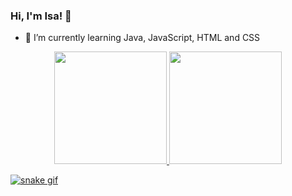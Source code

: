 ### Hi, I'm Isa! 👋

- 🌱 I’m currently learning Java, JavaScript, HTML and CSS

<div align="center">
  <a href="https://github.com/rafaballerini">
  <img height="180em" src="https://github-readme-stats.vercel.app/api?username=isadpr&show_icons=true&theme=dracula&include_all_commits=true&count_private=true"/>
  <img height="180em" src="https://github-readme-stats.vercel.app/api/top-langs/?username=isadpr&layout=compact&langs_count=7&theme=dracula"/>
</div>

  ![snake gif](https://github.com/isadpr/isadpr/blob/output/github-contribution-grid-snake.svg)
